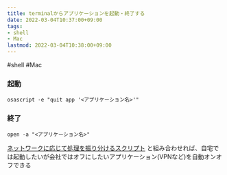 ```yaml
---
title: terminalからアプリケーションを起動・終了する
date: 2022-03-04T10:37:00+09:00
tags:
- shell
- Mac
lastmod: 2022-03-04T10:38:00+09:00
---
```


\#shell #Mac

### 起動

````shell
osascript -e "quit app '<アプリケーション名>'"
````

### 終了

````shell
open -a "<アプリケーション名>"
````

[ネットワークに応じて処理を振り分けるスクリプト](public/ネットワークに応じて処理を振り分けるスクリプト.md) と組み合わせれば、自宅では起動したいが会社ではオフにしたいアプリケーション(VPNなど)を自動オンオフできる

